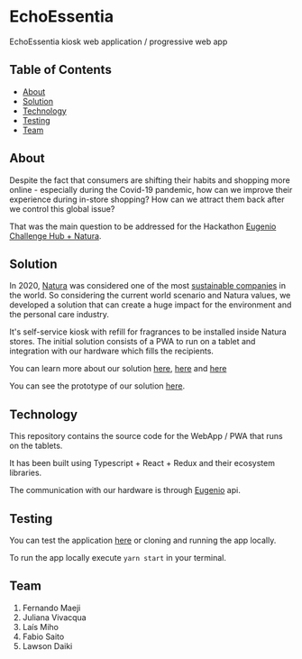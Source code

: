 # EchoEssentia

EchoEssentia kiosk web application / progressive web app

## Table of Contents

- [About](#about)
- [Solution](#solution)
- [Technology](#technology)
- [Testing](#testing)
- [Team](#team)

## About

Despite the fact that consumers are shifting their habits and shopping more online - especially during the Covid-19 pandemic,
how can we improve their experience during in-store shopping? How can we attract them back after we control this global issue?

That was the main question to be addressed for the Hackathon [Eugenio Challenge Hub + Natura](https://www.eugeniochallengehub.io/).

## Solution

In 2020, [Natura](https://www.naturabrasil.com/) was considered one of the most
[sustainable companies](https://www.corporateknights.com/reports/2020-global-100/2020-global-100-ranking-15795648/)
in the world. So considering the current world scenario and Natura values, we developed a solution that can create a huge impact
for the environment and the personal care industry.

It's self-service kiosk with refill for fragrances to be installed inside Natura stores. The initial solution consists of
a PWA to run on a tablet and integration with our hardware which fills the recipients.

You can learn more about our solution [here](https://youtu.be/xEnfa-h9TlE), [here](https://drive.google.com/file/d/1rKgvk1E4whNaGfqR0ASxB4Jq7HqpwqxP/view) and [here](https://sites.google.com/view/echoessentia/home)

You can see the prototype of our solution [here](https://www.youtube.com/watch?v=zvOasAS7lTA&ab_channel=LawsonDaikiHamasaki).

## Technology

This repository contains the source code for the WebApp / PWA that runs on the tablets.

It has been built using Typescript + React + Redux and their ecosystem libraries.

The communication with our hardware is through [Eugenio](https://eugenio.io/) api.

## Testing

You can test the application [here](https://distracted-lamarr-9a862b.netlify.app/) or cloning and running the app locally.

To run the app locally execute `yarn start` in your terminal.

## Team

1. Fernando Maeji
2. Juliana Vivacqua
3. Laís Miho
4. Fabio Saito
5. Lawson Daiki
